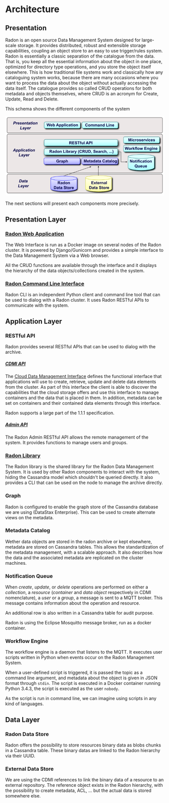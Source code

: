 Architecture
============

## Presentation

Radon is an open source Data Management System designed for large-scale storage.
It provides distributed, robust and extensible storage capabilities, coupling
an object store to an easy to use trigger/rules system.
Radon is essentially a classic separation of the catalogue from the data. That
is, you keep all the essential information about the object in one place,
optimized for directory type operations, and you store the object itself
elsewhere.  This is how traditional file systems work and classically how any
cataloguing system works, because there are many occasions where you want to
process the data about the object without actually accessing the data itself.
The catalogue provides so called CRUD operations for both metadata and objects
themselves, where CRUD is an acronym for Create, Update, Read and Delete.

This schema shows the different components of the system

![Architecture](img/architecture.png)

The next sections will present each components more precisely.


## Presentation Layer

### [Radon Web Application](https://github.com/radon-provenance/radon-web)

The Web Interface is run as a Docker image on several nodes of the Radon cluster. 
It is powered by Django/Gunicorn and provides a simple interface to the Data 
Management System via a Web browser.

All the CRUD functions are available through the interface and it displays the
hierarchy of the data objects/collections created in the system.

### [Radon Command Line Interface](https://github.com/radon-provenance/radon-cli)

Radon CLI is an independent Python client and command line tool that can be
used to dialog with a Radon cluster. It uses Radon RESTful APIs to communicate
with the system.


## Application Layer

### RESTful API

Radon provides several RESTful APIs that can be used to dialog with the archive.

##### [CDMI API](https://github.com/radon-provenance/radon-web)

The [Cloud Data Management Interface](https://www.snia.org/cdmi) defines the
functional interface that applications will use to create, retrieve, update and
delete data elements from the cluster. As part of this interface the client is
able to discover the capabilities that the cloud storage offers and use this
interface to manage containers and the data that is placed in them. In addition,
metadata can be set on containers and their contained data elements through this
interface.

Radon supports a large part of the 1.1.1 specification.

##### [Admin API](https://github.com/radon-provenance/radon-web)

The Radon Admin RESTful API allows the remote management of the system. It
provides functions to manage users and groups.

### [Radon Library](https://github.com/radon-provenance/radon-lib)

The Radon library is the shared library for the Radon Data Management System. 
It is used by other Radon components to interact with the system, hiding the 
Cassandra model which shouldn't be queried directly.
It also provides a CLI that can be used on the node to manage the archive
directly.

### Graph

Radon is configured to enable the graph store of the Cassandra database we are
using (DataStax Enterprise). This can be used to create alternate views on the
metadata.

### Metadata Catalog

Wether data objects are stored in the radon archive or kept elsewhere, metadata 
are stored on Cassandra tables. This allows the standardization of the metadata
management, with a scalable approach.
It also describes how the data and the associated metadata are replicated on 
the cluster machines.

### Notification Queue

When *create*, *update*, or *delete* operations are performed on either a
*collection*,  a *resource* (*container* and *data object* respectively in CDMI
nomenclature), a *user* or a *group*, a message is sent to a MQTT broker. This
message contains information about the operation and resource.

An additional row is also written in a Cassandra table for audit purpose.

Radon is using the Eclipse Mosquitto message broker, run as a docker container.

### Workflow Engine

The workflow engine is a daemon that listens to the MQTT. It executes user 
scripts written in Python when events occur on the Radon Management System.

When a user-defined script is triggered, it is passed the topic as a command
line argument, and metadata about the object is given in JSON format through
`stdin`. The script is executed in a Docker container running
Python 3.4.3, the script is executed as the user `nobody`.

As the script is run in command line, we can imagine using scripts in any kind 
of languages.


## Data Layer

### Radon Data Store

Radon offers the possibility to store resources binary data as blobs chunks in 
a Cassandra table. These binary datas are linked to the Radon hierarchy via 
their UUID.


### External Data Store

We are using the CDMI references to link the binary data of a resource to an
external repository. The reference object exists in the Radon hierarchy, with
the possibility to create metadata, ACL, ... but the actual data is stored
somewhere else.
